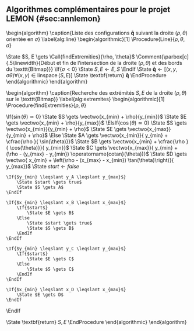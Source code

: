 ## Algorithmes complémentaires pour le projet LEMON {#sec:annlemon}

\begin{algorithm}
\caption{Liste des configurations $\bm\bar q$ suivant la droite $(\rho, \theta)$ orientée en $\sigma$}
\label{alg:line}
\begin{algorithmic}[1]
\Procedure{Line}{$\rho, \theta, \sigma$}

\State $S, E \gets \Call{findExtremities}{\rho, \theta}$
\Comment{\parbox[c]{.5\linewidth}{Début et fin de l’intersection de la droite $(\rho, \theta)$ et des bords du
\texttt{Bitmap}}}
\If{$\sigma < 0$}
\State $S, E \gets E, S$
\EndIf
\State $\bm{\bar q} \gets [(x, y, \sigma\theta) \forall (x, y) \in \operatorname{linspace}(S, E)]$
\State \textbf{return} $\bm{\bar q}$
\EndProcedure
\end{algorithmic}
\end{algorithm}


\begin{algorithm}
\caption{Recherche des extrémités $S, E$ de la droite $(\rho, \theta)$ sur le \texttt{Bitmap}}
\label{alg:extremites}
\begin{algorithmic}[1]
\Procedure{findExtremities}{$\rho, \theta$}

\If{$\sin(\theta) \simeq 0$}
    \State $S \gets \vectwo{x_{min} + \rho}{y_{min}}$
    \State $E \gets \vectwo{x_{min} + \rho}{y_{max}}$
\ElsIf{$\cos(\theta) \simeq 0$}
    \State $S \gets \vectwo{x_{min}}{y_{min} + \rho}$
    \State $E \gets \vectwo{x_{max}}{y_{min} + \rho}$
\Else
    \State $A \gets \vectwo{x_{min}}{ y_{min} + \cfrac{\rho }{ \sin(\theta)}}$
    \State $B \gets \vectwo{x_{min} + \cfrac{\rho }{ \cos(\theta)}}{ y_{min}}$
    \State $C \gets \vectwo{x_{max}}{ y_{min} + (\rho - (y_{max} - y_{min}) \operatorname{cotan}(\theta))}$
    \State $D \gets \vectwo{ x_{min} + \left(\rho - (x_{max} - x_{min}) \tan(\theta)\right)}{ y_{max}}$
    \State $start \gets false$

    \If{$y_{min} \leqslant y_A \leqslant y_{max}$}
        \State $start \gets true$
        \State $S \gets A$
    \EndIf

    \If{$x_{min} \leqslant x_B \leqslant x_{max}$}
        \If{$start$}
            \State $E \gets B$
        \Else
            \State $start \gets true$
            \State $S \gets B$
        \EndIf
    \EndIf

    \If{$y_{min} \leqslant y_C \leqslant y_{max}$}
        \If{$start$}
            \State $E \gets C$
        \Else
            \State $S \gets C$
        \EndIf
    \EndIf

    \If{$x_{min} \leqslant x_D \leqslant x_{max}$}
        \State $E \gets D$
    \EndIf

\EndIf

\State \textbf{return} $S, E$
\EndProcedure
\end{algorithmic}
\end{algorithm}
